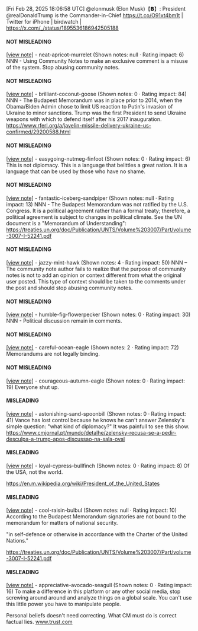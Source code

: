 [Fri Feb 28, 2025 18:06:58 UTC] @elonmusk (Elon Musk)【𝗕】: President @realDonaldTrump is the Commander-in-Chief  https://t.co/O91xt4bm1t | Twitter for iPhone | birdwatch | https://x.com/_/status/1895536186942505188

#### NOT MISLEADING

[[view note]](https://x.com/i/birdwatch/n/1895648023327260941) - neat-apricot-murrelet (Shown notes: null · Rating impact: 6)
NNN - Using Community Notes to make an exclusive comment is a misuse of the system. Stop abusing community notes. 

#### NOT MISLEADING

[[view note]](https://x.com/i/birdwatch/n/1895582538090807334) - brilliant-coconut-goose (Shown notes: 0 · Rating impact: 84)
NNN - The Budapest Memorandum was in place prior to 2014, when the Obama/Biden Admin chose to limit US reaction to Putin's invasion of Ukraine to minor sanctions. Trump was the first President to send Ukraine weapons with which to defend itself after his 2017 inauguration. https://www.rferl.org/a/javelin-missile-delivery-ukraine-us-confirmed/29200588.html

#### NOT MISLEADING

[[view note]](https://x.com/i/birdwatch/n/1895570589156274201) - easygoing-nutmeg-finfoot (Shown notes: 0 · Rating impact: 6)
This is not diplomacy. This is a language that belittles a great nation. It is a language that can be used by those who have no shame.

#### NOT MISLEADING

[[view note]](https://x.com/i/birdwatch/n/1895562471269912970) - fantastic-iceberg-sandpiper (Shown notes: null · Rating impact: 13)
NNN - The Budapest Memorandum was not ratified by the U.S. Congress. It is a political agreement rather than a formal treaty; therefore, a political agreement is subject to changes in political climate. See the UN document is a "Memorandum of Understanding": https://treaties.un.org/doc/Publication/UNTS/Volume%203007/Part/volume-3007-I-52241.pdf


#### NOT MISLEADING

[[view note]](https://x.com/i/birdwatch/n/1895550890452320323) - jazzy-mint-hawk (Shown notes: 4 · Rating impact: 50)
NNN – The community note author fails to realize that the purpose of community notes is not to add an opinion or context different from what the original user posted. This type of context should be taken to the comments under the post and should stop abusing community notes.

#### NOT MISLEADING

[[view note]](https://x.com/i/birdwatch/n/1895550403120402819) - humble-fig-flowerpecker (Shown notes: 0 · Rating impact: 30)
NNN - Political discussion remain in comments.

#### NOT MISLEADING

[[view note]](https://x.com/i/birdwatch/n/1895566627883676129) - careful-ocean-eagle (Shown notes: 2 · Rating impact: 72)
Memorandums are not legally binding.

#### NOT MISLEADING

[[view note]](https://x.com/i/birdwatch/n/1895633820587589753) - courageous-autumn-eagle (Shown notes: 0 · Rating impact: 19)
Everyone shut up. 

#### MISLEADING

[[view note]](https://x.com/i/birdwatch/n/1895652258966085699) - astonishing-sand-spoonbill (Shown notes: 0 · Rating impact: 41)
Vance has lost control because he knows he can't answer Zelensky's simple question: "what kind of diplomacy?" It was painfull to see this show. https://www.cmjornal.pt/mundo/detalhe/zelensky-recusa-se-a-pedir-desculpa-a-trump-apos-discussao-na-sala-oval

#### MISLEADING

[[view note]](https://x.com/i/birdwatch/n/1895613057935798335) - loyal-cypress-bullfinch (Shown notes: 0 · Rating impact: 8)
Of the USA, not the world.

https://en.m.wikipedia.org/wiki/President_of_the_United_States

#### MISLEADING

[[view note]](https://x.com/i/birdwatch/n/1895564108130632132) - cool-raisin-bulbul (Shown notes: null · Rating impact: 10)
According to the Budapest Memorandum signatories are not bound to the memorandum for matters of national security.  

  "in self-defence or otherwise in accordance with the Charter of the United Nations."

https://treaties.un.org/doc/Publication/UNTS/Volume%203007/Part/volume-3007-I-52241.pdf


#### MISLEADING

[[view note]](https://x.com/i/birdwatch/n/1895585236760646002) - appreciative-avocado-seagull (Shown notes: 0 · Rating impact: 16)
To make a difference in this platform or any other social media, stop screwing around around and analyze things on a global scale. You can't use this little power you have to manipulate people.

Personal beliefs doesn't need correcting. What CM must do is correct factual lies. www.trust.com

